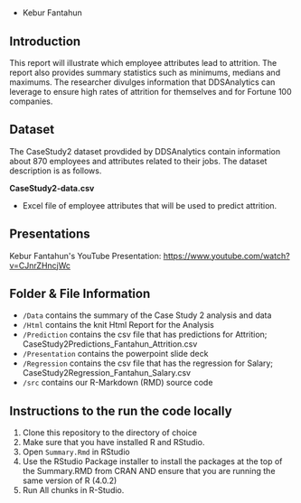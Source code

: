 #  
* Kebur Fantahun

## Introduction 
This report will illustrate which employee attributes lead to attrition. The report also provides summary statistics such as minimums, medians and maximums. The researcher divulges information that DDSAnalytics can leverage to ensure high rates of attrition for themselves and for Fortune 100 companies.

## Dataset
The CaseStudy2 dataset provdided by DDSAnalytics contain information about 870 employees and attributes related to their jobs. The dataset description is as follows.

**CaseStudy2-data.csv**
- Excel file of employee attributes that will be used to predict attrition.

## Presentations
Kebur Fantahun's YouTube Presentation: https://www.youtube.com/watch?v=CJnrZHncjWc

## Folder & File Information
- `/Data` contains the summary of the Case Study 2 analysis and data
- `/Html` contains the knit Html Report for the Analysis
- `/Prediction` contains the csv file that has predictions for Attrition; CaseStudy2Predictions_Fantahun_Attrition.csv
- `/Presentation` contains the powerpoint slide deck
- `/Regression` contains the csv file that has the regression for Salary; CaseStudy2Regression_Fantahun_Salary.csv
- `/src` contains our R-Markdown (RMD) source code

## Instructions to the run the code locally
1. Clone this repository to the directory of choice
2. Make sure that you have installed R and RStudio. 
3. Open `Summary.Rmd` in RStudio
4. Use the RStudio Package installer to install the packages at the top of the Summary.RMD from CRAN AND ensure that you are running the same version of R (4.0.2)
5. Run All chunks in R-Studio. 


